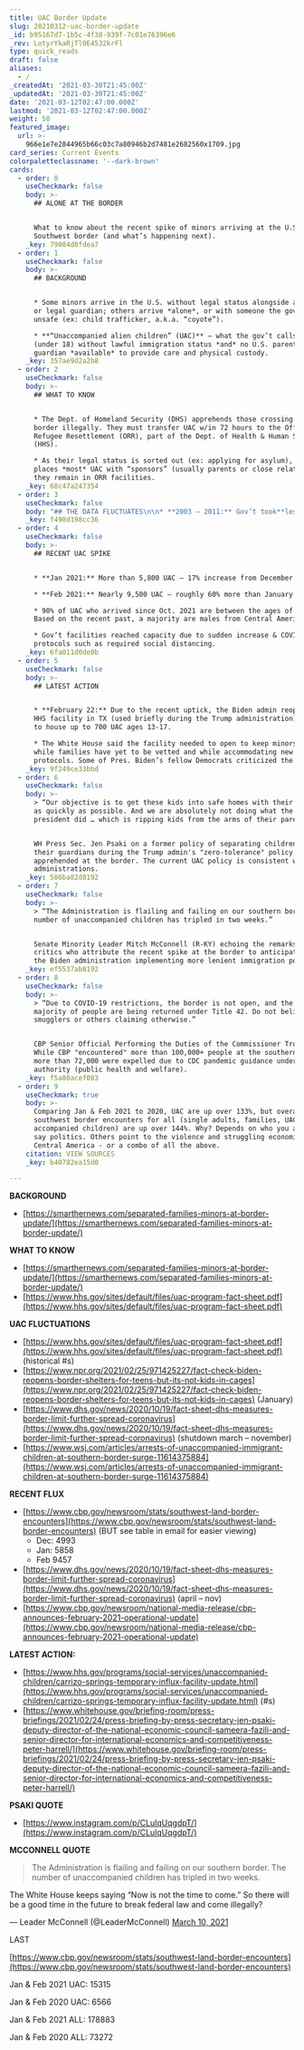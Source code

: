 ```yaml
---
title: UAC Border Update
slug: 20210312-uac-border-update
_id: b95167d7-1b5c-4f38-939f-7c01e76396e6
_rev: LotyrYkaRjTl0E4532krFl
type: quick_reads
draft: false
aliases:
  - /
_createdAt: '2021-03-30T21:45:00Z'
_updatedAt: '2021-03-30T21:45:00Z'
date: '2021-03-12T02:47:00.000Z'
lastmod: '2021-03-12T02:47:00.000Z'
weight: 50
featured_image:
  url: >-
    966e1e7e2844965b66c03c7a80946b2d7481e2682560x1709.jpg
card_series: Current Events
colorpaletteclassname: '--dark-brown'
cards:
  - order: 0
    useCheckmark: false
    body: >-
      ## ALONE AT THE BORDER


      What to know about the recent spike of minors arriving at the U.S.
      Southwest border (and what’s happening next).
    _key: 79084d0fdea7
  - order: 1
    useCheckmark: false
    body: >-
      ## BACKGROUND


      * Some minors arrive in the U.S. without legal status alongside a parent
      or legal guardian; others arrive *alone*, or with someone the gov’t deems
      unsafe (ex: child trafficker, a.k.a. “coyote”).

      * **“Unaccompanied alien children” (UAC)** – what the gov’t calls minors
      (under 18) without lawful immigration status *and* no U.S. parent or legal
      guardian *available* to provide care and physical custody.
    _key: 357ae9d2a2b8
  - order: 2
    useCheckmark: false
    body: >-
      ## WHAT TO KNOW


      * The Dept. of Homeland Security (DHS) apprehends those crossing the
      border illegally. They must transfer UAC w/in 72 hours to the Office of
      Refugee Resettlement (ORR), part of the Dept. of Health & Human Services
      (HHS).

      * As their legal status is sorted out (ex: applying for asylum), ORR
      places *most* UAC with “sponsors” (usually parents or close relatives) or
      they remain in ORR facilities.
    _key: 68c47a247354
  - order: 3
    useCheckmark: false
    body: "## THE DATA FLUCTUATES\n\n* **2003 – 2011:** Gov’t took**less than 8,000 UAC**\_into custody every year.\n* **2012:** The number started rising steadily, peaking at**nearly 70,000 in 2019.**\n* **2020:** The number fell below 15,400 as borders mostly closed due to COVID.\n* **Jan 2021:** The numbers of UAC started to climb."
    _key: f498d198cc36
  - order: 4
    useCheckmark: false
    body: >-
      ## RECENT UAC SPIKE


      * **Jan 2021:** More than 5,800 UAC – 17% increase from December.

      * **Feb 2021:** Nearly 9,500 UAC – roughly 60% more than January.

      * 90% of UAC who arrived since Oct. 2021 are between the ages of 13 to 17.
      Based on the recent past, a majority are males from Central America.

      * Gov’t facilities reached capacity due to sudden increase & COVID
      protocols such as required social distancing.
    _key: 6fa011d0de0b
  - order: 5
    useCheckmark: false
    body: >-
      ## LATEST ACTION


      * **February 22:** Due to the recent uptick, the Biden admin reopened an
      HHS facility in TX (used briefly during the Trump administration) in order
      to house up to 700 UAC ages 13-17.

      * The White House said the facility needed to open to keep minors safe
      while families have yet to be vetted and while accommodating new pandemic
      protocols. Some of Pres. Biden’s fellow Democrats criticized the move.
    _key: 9f249ce33bbd
  - order: 6
    useCheckmark: false
    body: >-
      > “Our objective is to get these kids into safe homes with their families
      as quickly as possible. And we are absolutely not doing what the former
      president did … which is ripping kids from the arms of their parents.”


      WH Press Sec. Jen Psaki on a former policy of separating children from
      their guardians during the Trump admin's "zero-tolerance" policy for those
      apprehended at the border. The current UAC policy is consistent with past
      administrations.
    _key: 586ba82d8192
  - order: 7
    useCheckmark: false
    body: >-
      > “The Administration is flailing and failing on our southern border. The
      number of unaccompanied children has tripled in two weeks.”


      Senate Minority Leader Mitch McConnell (R-KY) echoing the remarks of
      critics who attribute the recent spike at the border to anticipation of
      the Biden administration implementing more lenient immigration policies.
    _key: ef5537ab8192
  - order: 8
    useCheckmark: false
    body: >-
      > “Due to COVID-19 restrictions, the border is not open, and the vast
      majority of people are being returned under Title 42. Do not believe
      smugglers or others claiming otherwise.”


      CBP Senior Official Performing the Duties of the Commissioner Troy Miller.
      While CBP "encountered" more than 100,000+ people at the southern border,
      more than 72,000 were expelled due to CDC pandemic guidance under Title 42
      authority (public health and welfare).
    _key: f5a80acef083
  - order: 9
    useCheckmark: true
    body: >-
      Comparing Jan & Feb 2021 to 2020, UAC are up over 133%, but overall
      southwest border encounters for all (single adults, families, UAC and
      accompanied children) are up over 144%. Why? Depends on who you ask. Some
      say politics. Others point to the violence and struggling economies in
      Central America - or a combo of all the above.
    citation: VIEW SOURCES
    _key: b40782ea15d0

---
```

**BACKGROUND**

* [https://smarthernews.com/separated-families-minors-at-border-update/](https://smarthernews.com/separated-families-minors-at-border-update/)

**WHAT TO KNOW**

* [https://smarthernews.com/separated-families-minors-at-border-update/](https://smarthernews.com/separated-families-minors-at-border-update/)
* [https://www.hhs.gov/sites/default/files/uac-program-fact-sheet.pdf](https://www.hhs.gov/sites/default/files/uac-program-fact-sheet.pdf)

**UAC FLUCTUATIONS**

* [https://www.hhs.gov/sites/default/files/uac-program-fact-sheet.pdf](https://www.hhs.gov/sites/default/files/uac-program-fact-sheet.pdf) (historical #s)
* [https://www.npr.org/2021/02/25/971425227/fact-check-biden-reopens-border-shelters-for-teens-but-its-not-kids-in-cages](https://www.npr.org/2021/02/25/971425227/fact-check-biden-reopens-border-shelters-for-teens-but-its-not-kids-in-cages) (January)
* [https://www.dhs.gov/news/2020/10/19/fact-sheet-dhs-measures-border-limit-further-spread-coronavirus](https://www.dhs.gov/news/2020/10/19/fact-sheet-dhs-measures-border-limit-further-spread-coronavirus) (shutdown march – november)
* [https://www.wsj.com/articles/arrests-of-unaccompanied-immigrant-children-at-southern-border-surge-11614375884](https://www.wsj.com/articles/arrests-of-unaccompanied-immigrant-children-at-southern-border-surge-11614375884)

**RECENT FLUX**

* [https://www.cbp.gov/newsroom/stats/southwest-land-border-encounters](https://www.cbp.gov/newsroom/stats/southwest-land-border-encounters) (BUT see table in email for easier viewing)
  * Dec: 4993
  * Jan: 5858
  * Feb 9457
* [https://www.dhs.gov/news/2020/10/19/fact-sheet-dhs-measures-border-limit-further-spread-coronavirus](https://www.dhs.gov/news/2020/10/19/fact-sheet-dhs-measures-border-limit-further-spread-coronavirus) (april – nov)
* [https://www.cbp.gov/newsroom/national-media-release/cbp-announces-february-2021-operational-update](https://www.cbp.gov/newsroom/national-media-release/cbp-announces-february-2021-operational-update)

**LATEST ACTION:**

* [https://www.hhs.gov/programs/social-services/unaccompanied-children/carrizo-springs-temporary-influx-facility-update.html](https://www.hhs.gov/programs/social-services/unaccompanied-children/carrizo-springs-temporary-influx-facility-update.html) (#s)
* [https://www.whitehouse.gov/briefing-room/press-briefings/2021/02/24/press-briefing-by-press-secretary-jen-psaki-deputy-director-of-the-national-economic-council-sameera-fazili-and-senior-director-for-international-economics-and-competitiveness-peter-harrell/](https://www.whitehouse.gov/briefing-room/press-briefings/2021/02/24/press-briefing-by-press-secretary-jen-psaki-deputy-director-of-the-national-economic-council-sameera-fazili-and-senior-director-for-international-economics-and-competitiveness-peter-harrell/)

**PSAKI QUOTE**

* [https://www.instagram.com/p/CLulqUqgdpT/](https://www.instagram.com/p/CLulqUqgdpT/)

**MCCONNELL QUOTE**

> The Administration is flailing and failing on our southern border. The number of unaccompanied children has tripled in two weeks.  
  
  
  
The White House keeps saying “Now is not the time to come.” So there will be a good time in the future to break federal law and come illegally?  
  
  
  
— Leader McConnell (@LeaderMcConnell) [March 10, 2021](https://twitter.com/LeaderMcConnell/status/1369719148973068294?ref_src=twsrc%5Etfw)



LAST

[https://www.cbp.gov/newsroom/stats/southwest-land-border-encounters](https://www.cbp.gov/newsroom/stats/southwest-land-border-encounters)

Jan & Feb 2021 UAC: 15315

Jan & Feb 2020 UAC: 6566

Jan & Feb 2021 ALL: 178883

Jan & Feb 2020 ALL: 73272